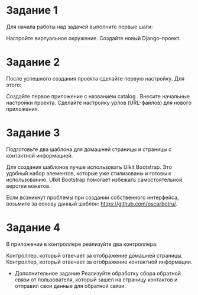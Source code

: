 
# Задание 1
Для начала работы над задачей выполните первые шаги:

Настройте виртуальное окружение.
Создайте новый Django-проект.
# Задание 2
После успешного создания проекта сделайте первую настройку. Для этого:

Создайте первое приложение с названием 
catalog
.
Внесите начальные настройки проекта.
Сделайте настройку урлов (URL-файлов) для нового приложения.
# Задание 3
Подготовьте два шаблона для домашней страницы и страницы с контактной информацией.

Для создания шаблонов лучше использовать UIkit Bootstrap. Это удобный набор элементов, которые уже стилизованы и готовы к использованию. UIkit Bootstrap помогает избежать самостоятельной верстки макетов.

Если возникнут проблемы при создании собственного интерфейса, возьмите за основу данный шаблон: https://github.com/oscarbotru/.

# Задание 4
В приложении в контроллере реализуйте два контроллера:

 Контроллер, который отвечает за отображение домашней страницы.
 Контроллер, который отвечает за отображение контактной информации.
* Дополнительное задание
Реализуйте обработку сбора обратной связи от пользователя, который зашел на страницу контактов и отправил свои данные для обратной связи.
